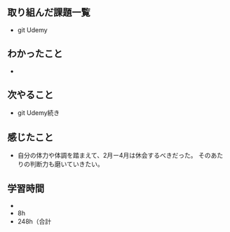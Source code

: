 ## 取り組んだ課題一覧
- git Udemy
## わかったこと
- 
## 次やること
- git Udemy続き
## 感じたこと
- 自分の体力や体調を踏まえて、2月ー4月は休会するべきだった。
  そのあたりの判断力も磨いていきたい。
## 学習時間
- 
- 8h
- 248h（合計
